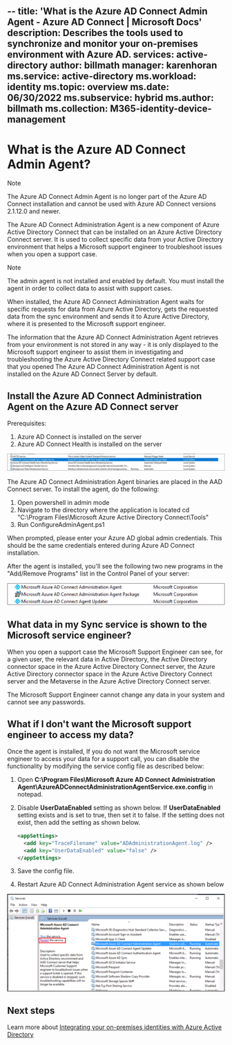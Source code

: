 --
title: 'What is the Azure AD Connect Admin Agent - Azure AD Connect | Microsoft Docs'
description: Describes the tools used to synchronize and monitor your on-premises environment with Azure AD.
services: active-directory
author: billmath
manager: karenhoran
ms.service: active-directory
ms.workload: identity
ms.topic: overview
ms.date: 06/30/2022
ms.subservice: hybrid
ms.author: billmath
ms.collection: M365-identity-device-management
---

# What is the Azure AD Connect Admin Agent? 

>[!NOTE]
>The Azure AD Connect Admin Agent is no longer part of the Azure AD Connect installation and cannot be used with Azure AD Connect versions 2.1.12.0 and newer.

The Azure AD Connect Administration Agent is a new component of Azure Active Directory Connect that can be installed on an Azure Active Directory Connect server. It is used to collect specific data from your Active Directory environment that helps a Microsoft support engineer to troubleshoot issues when you open a support case. 

>[!NOTE]
>The admin agent is not installed and enabled by default.  You must install the agent in order to collect data to assist with support cases.

When installed, the Azure AD Connect Administration Agent waits for specific requests for data from Azure Active Directory, gets the requested data from the sync environment and sends it to Azure Active Directory, where it is presented to the Microsoft support engineer. 

The information that the Azure AD Connect Administration Agent retrieves from your environment is not stored in any way - it is only displayed to the Microsoft support engineer to assist them in investigating and troubleshooting the Azure Active Directory Connect related support case that you opened 
The Azure AD Connect Administration Agent is not installed on the Azure AD Connect Server by default. 

## Install the Azure AD Connect Administration Agent on the Azure AD Connect server 

Prerequisites:
1.    Azure AD Connect is installed on the server
2.    Azure AD Connect Health is installed on the server

![admin agent](media/whatis-aadc-admin-agent/adminagent0.png)

The Azure AD Connect Administration Agent binaries are placed in the AAD Connect server. To install the agent, do the following:

1.    Open powershell in admin mode
2.    Navigate to the directory where the application is located cd "C:\Program Files\Microsoft Azure Active Directory Connect\Tools"
3.    Run ConfigureAdminAgent.ps1

When prompted, please enter your Azure AD global admin credentials. This should be the same credentials entered during Azure AD Connect installation.

After the agent is installed, you'll see the following two new programs in the "Add/Remove Programs" list in the Control Panel of your server: 

![Screenshot that shows the Add/Remove Programs list that includes the new programs you added.](media/whatis-aadc-admin-agent/adminagent1.png)

## What data in my Sync service is shown to the Microsoft service engineer? 
When you open a support case  the Microsoft Support Engineer can see, for a given user, the relevant data in Active Directory, the Active Directory connector space in the Azure Active Directory Connect server, the Azure Active Directory connector space in the Azure Active Directory Connect server and the Metaverse in the Azure Active Directory Connect server. 

The Microsoft Support Engineer cannot change any data in your system and cannot see any passwords. 

## What if I don't want the Microsoft support engineer to access my data? 
Once the agent is installed, If you do not want the Microsoft service engineer to access your data for a support call, you can disable the functionality by modifying the service config file as described below: 

1. Open **C:\Program Files\Microsoft Azure AD Connect Administration Agent\AzureADConnectAdministrationAgentService.exe.config** in notepad.
2. Disable **UserDataEnabled** setting as shown below. If **UserDataEnabled** setting exists and is set to true, then set it to false. If the setting does not exist, then add the setting as shown below.    

    ```xml
    <appSettings>
      <add key="TraceFilename" value="ADAdministrationAgent.log" />
      <add key="UserDataEnabled" value="false" />
    </appSettings>
    ```

3. Save the config file.
4. Restart Azure AD Connect Administration Agent service as shown below

![Screenshot that shows where to restart the Azure AD Administrator Agent service.](media/whatis-aadc-admin-agent/adminagent2.png)

## Next steps
Learn more about [Integrating your on-premises identities with Azure Active Directory](whatis-hybrid-identity.md)